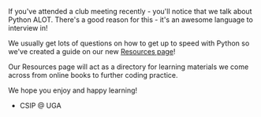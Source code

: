 If you've attended a club meeting recently - you'll notice that we talk about Python ALOT. There's a good reason for this - it's an awesome language to interview in!

We usually get lots of questions on how to get up to speed with Python so we've created a guide on our new [Resources page](https://csip-uga.github.io/Resources/#learning-python)!

Our Resources page will act as a directory for learning materials we come across from online books to further coding practice.

We hope you enjoy and happy learning!

- CSIP @ UGA
